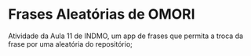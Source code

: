 # Frases Aleatórias de OMORI

Atividade da Aula 11 de INDMO, um app de frases que permita a troca da frase por uma aleatória do repositório;
